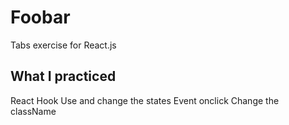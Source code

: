# Foobar

Tabs exercise for React.js

## What I practiced

React Hook
Use and change the states
Event onclick
Change the className
